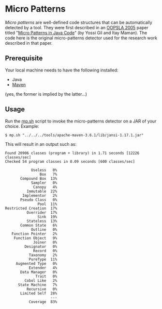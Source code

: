 # Micro Patterns

*Micro patterns* are well-defined code structures that can be automatically detected by a tool. They were first described in an [OOPSLA 2005](http://www.oopsla.org/2005/ShowPage.do?id=Home) paper titled "[Micro Patterns in Java Code](http://www.cs.technion.ac.il/~imaman/stuff/ip-oopsla05-c.pdf)" (by Yossi Gil and Itay Maman). The code here is the original micro-patterns detector used for the research work described in that paper. 


## Prerequisite
Your local machine needs to have the following installed:

- Java
- [Maven](https://maven.apache.org/install.html)


(yes, the former is implied by the latter...)


## Usage
Run the [mp.sh](mp.sh) script to invoke the micro-patterns detector on a JAR of your choice. Example:


```
$ mp.sh "../../../tools/apache-maven-3.6.1/lib/jansi-1.17.1.jar"
```

This will result in an output such as:
```
Found 20906 classes (program + library) in 1.71 seconds [12226 classes/sec]
Checked 54 program classes in 0.09 seconds [600 classes/sec]

            Useless   0%
                Box   7%
       Compound Box  13%
            Sampler   0%
             Canopy   4%
          Immutable  22%
        Implementor   2%
       Pseudo Class   0%
               Pool  11%
Restricted Creation  17%
          Overrider  17%
               Sink  19%
          Stateless  13%
       Common State   6%
            Outline   0%
   Function Pointer   2%
    Function Object   9%
             Joiner   0%
         Designator   0%
             Record   0%
           Taxonomy   2%
           PureType  11%
     Augmented Type   0%
           Extender   4%
       Data Manager   0%
              Trait   0%
         Cobol Like   2%
      State Machine   7%
          Recursive   0%
       Limited Self  28%
                     ---
           Coverage  83%
```





